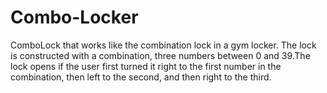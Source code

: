 # Combo-Locker
ComboLock that works like the combination lock in a gym locker. The lock is
constructed with a combination, three numbers between 0 and 39.The lock opens if the user first turned it right to the first number in
the combination, then left to the second, and then right to the third.
